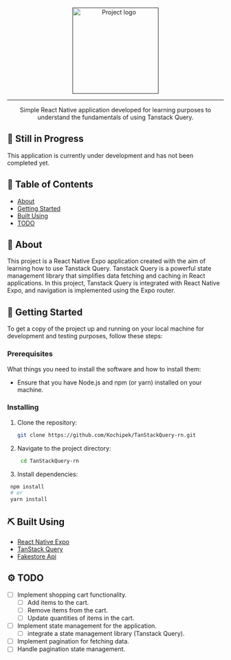 
<p align="center">
  <a href="" rel="noopener">
    <img width="200" src="https://seeklogo.com/images/R/react-query-logo-1340EA4CE9-seeklogo.com.png" alt="Project logo">
  </a>
</p>
<div align="center">
</div>

---

<p align="center">
Simple React Native application developed for learning purposes to understand the fundamentals of using Tanstack Query. </p>

## 🚧 Still in Progress

This application is currently under development and has not been completed yet.

## 📝 Table of Contents

- [About](#about)
- [Getting Started](#getting_started)
- [Built Using](#built_using)
- [TODO](../TODO.md)

## 🧐 About <a name = "about"></a>

This project is a React Native Expo application created with the aim of learning how to use Tanstack Query. Tanstack Query is a powerful state management library that simplifies data fetching and caching in React applications. In this project, Tanstack Query is integrated with React Native Expo, and navigation is implemented using the Expo router.

## 🏃 Getting Started <a name = "getting_started"></a>

To get a copy of the project up and running on your local machine for development and testing purposes, follow these steps:

### Prerequisites

What things you need to install the software and how to install them:

- Ensure that you have Node.js and npm (or yarn) installed on your machine.

### Installing

1. Clone the repository:

   ```bash
   git clone https://github.com/Kochipek/TanStackQuery-rn.git
2. Navigate to the project directory:

   ```bash
    cd TanStackQuery-rn
  3. Install dependencies:
   ```bash
    npm install
    # or
    yarn install
   ```

## ⛏️ Built Using <a name = "built_using"></a>

- [React Native Expo](https://expo.dev/)
- [TanStack Query](https://github.com/TanStack/query) 
- [Fakestore Api](https://fakestoreapi.com/)

## ⚙️ TODO
- [ ] Implement shopping cart functionality.
  - [ ] Add items to the cart.
  - [ ] Remove items from the cart.
  - [ ] Update quantities of items in the cart.
- [ ] Implement state management for the application.
  - [ ] integrate a state management library (Tanstack Query).
- [ ] Implement pagination for fetching data.
- [ ] Handle pagination state management.
